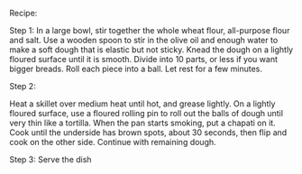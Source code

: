 Recipe:

Step 1:
In a large bowl, stir together the whole wheat flour, all-purpose flour and salt. Use a wooden spoon to stir in the olive oil and enough water to make a soft dough that is elastic but not sticky. Knead the dough on a lightly floured surface until it is smooth. Divide into 10 parts, or less if you want bigger breads. Roll each piece into a ball. Let rest for a few minutes.

Step 2:

Heat a skillet over medium heat until hot, and grease lightly. On a lightly floured surface, use a floured rolling pin to roll out the balls of dough until very thin like a tortilla. When the pan starts smoking, put a chapati on it. Cook until the underside has brown spots, about 30 seconds, then flip and cook on the other side. Continue with remaining dough.

Step 3: Serve the dish

